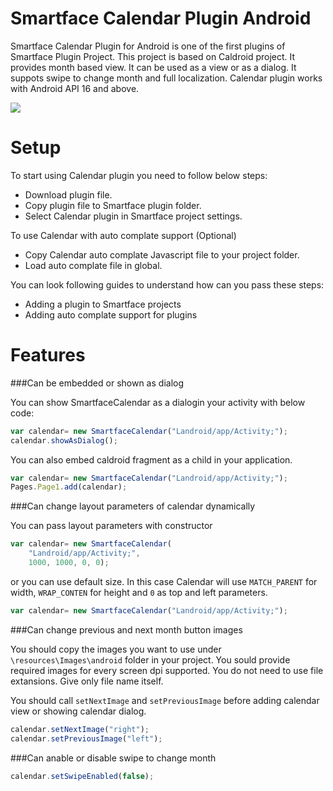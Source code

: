 Smartface Calendar Plugin Android
===================

Smartface Calendar Plugin for Android is one of the first plugins of Smartface Plugin Project. This project is based on Caldroid project. It provides month based view. It can be used as a view or as a dialog. It suppots swipe to change month and full localization. Calendar plugin works with Android API 16 and above.

<img src="http://imgur.com/ifJonYx.png">

Setup
=====

To start using Calendar plugin you need to follow below steps:

 - Download plugin file.
 - Copy plugin file to Smartface plugin folder.
 - Select Calendar plugin in Smartface project settings.

To use Calendar with auto complate support (Optional)

 - Copy Calendar auto complate Javascript file to your project folder.
 - Load auto complate file in global.

You can look following guides to understand how can you pass these steps:

 - Adding a plugin to Smartface projects
 - Adding auto complate support for plugins

Features
========

###Can be embedded or shown as dialog

You can show SmartfaceCalendar as a dialogin your activity with below code:

``` Javascript
var calendar= new SmartfaceCalendar("Landroid/app/Activity;");
calendar.showAsDialog();
```

You can also embed caldroid fragment as a child in your application.

``` Javascript
var calendar= new SmartfaceCalendar("Landroid/app/Activity;");
Pages.Page1.add(calendar);
```

###Can change layout parameters of calendar dynamically

You can pass layout parameters with constructor

``` Javascript
var calendar= new SmartfaceCalendar(
	"Landroid/app/Activity;", 
	1000, 1000, 0, 0);
```

or you can use default size. In this case Calendar will use `MATCH_PARENT` for width, `WRAP_CONTEN` for height and `0` as top and left parameters.

``` Javascript
var calendar= new SmartfaceCalendar("Landroid/app/Activity;");
```

###Can change previous and next month button images

You should copy the images you want to use under `\resources\Images\android` folder in your project. You sould provide required images for every screen dpi supported. You do not need to use file extansions. Give only file name itself.

You should call `setNextImage` and `setPreviousImage` before adding calendar view or showing calendar dialog.

``` Javascript
calendar.setNextImage("right");
calendar.setPreviousImage("left");
```

###Can anable or disable swipe to change month

``` Javascript
calendar.setSwipeEnabled(false);
```
